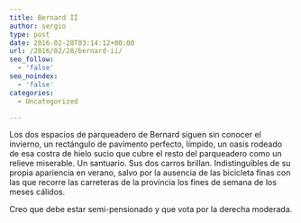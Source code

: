 ```yaml
---
title: Bernard II
author: sergio
type: post
date: 2016-02-28T03:14:12+00:00
url: /2016/02/28/bernard-ii/
seo_follow:
  - 'false'
seo_noindex:
  - 'false'
categories:
  - Uncategorized

---
```

Los dos espacios de parqueadero de Bernard siguen sin conocer el invierno, un rectángulo de pavimento perfecto, límpido, un oasis rodeado de esa costra de hielo sucio que cubre el resto del parqueadero como un relieve miserable. Un santuario. Sus dos carros brillan. Indistinguibles de su propia apariencia en verano, salvo por la ausencia de las bicicleta finas con las que recorre las carreteras de la provincia los fines de semana de los meses cálidos.

Creo que debe estar semi-pensionado y que vota por la derecha moderada.
